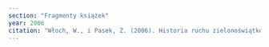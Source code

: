 ```yaml
---
section: "Fragmenty książek"
year: 2006
citation: "Włoch, W., i Pasek, Z. (2006). Historia ruchu zielonoświątkowego i odnowy charyzmatycznej na ziemiach polskich. W V. Synan (red.), Historia ruchu zielonoświątkowego i odnowy charyzmatycznej. Stulecie Ducha Świętego 1901-2001 (s. 487-511). Kraków–Szczecin."
---
```

